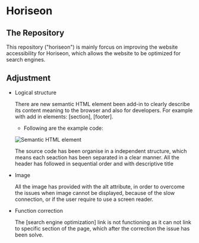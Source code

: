 # Horiseon 

## The Repository  

This repository ("horiseon") is mainly forcus on improving the website accessibility for Horiseon, which allows the website to be optimized for search engines. 

## Adjustment 

* Logical structure

    There are new semantic HTML element been add-in to clearly describe its content meaning to the browser and also for developers. For example with add in elements: [section], [footer]. 
    * Following are the example code:

    ![Semantic HTML element]()

    The source code has been organise in a independent structure, which means each seaction has been separated in a clear manner. All the header has followed in sequential order and with descriptive title 


* Image 

    All the image has provided with the alt attribute, in order to overcome the issues when image cannot be displayed, because of the slow connection, or if the user require to use a screen reader. 


* Function correction 

    The [search engine optimization] link is not functioning as it can not link to specific section of the page, which after the correction the issue has been solve. 